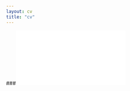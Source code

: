 ```yaml
---
layout: cv
title: "cv"
---
```


###[![pdf icon](/assets/cv.pdf "Download Ananna's cv")](assets/cv/Ananna_CV.pdf)


